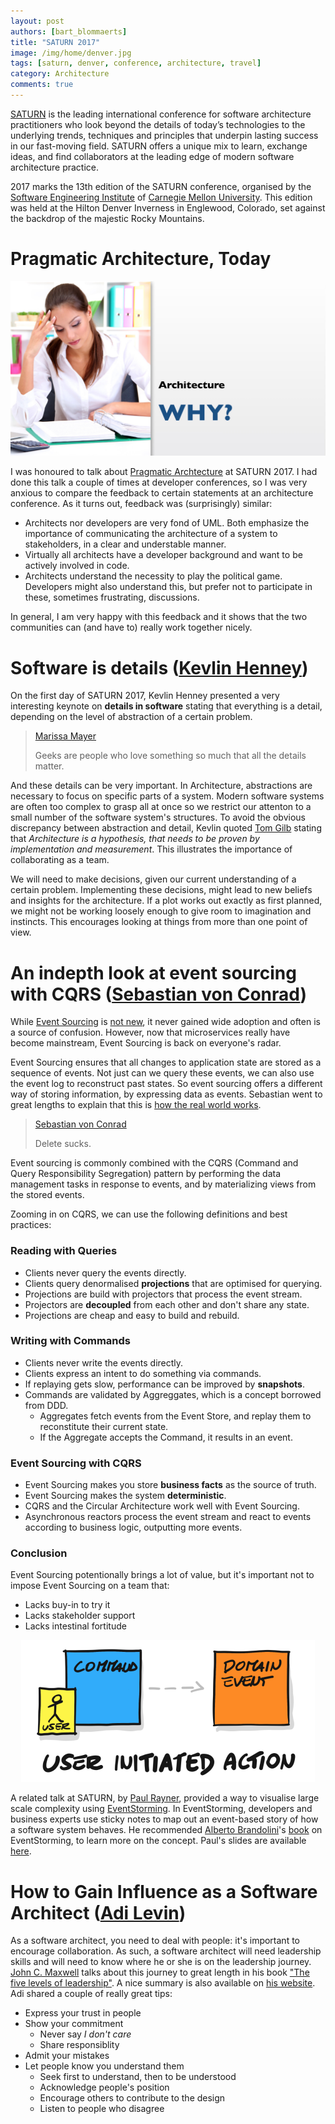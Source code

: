 ```yaml
---
layout: post
authors: [bart_blommaerts]
title: "SATURN 2017"
image: /img/home/denver.jpg
tags: [saturn, denver, conference, architecture, travel]
category: Architecture
comments: true
---
```


[SATURN](https://www.sei.cmu.edu/saturn/2017/) is the leading international conference for software architecture practitioners who look beyond the details of today’s technologies to the underlying trends, techniques and principles that underpin lasting success in our fast-moving field. 
SATURN offers a unique mix to learn, exchange ideas, and find collaborators at the leading edge of modern software architecture practice.

2017 marks the 13th edition of the SATURN conference, organised by the [Software Engineering Institute](https://www.sei.cmu.edu/) of [Carnegie Mellon University](http://www.cmu.edu/).
This edition was held at the Hilton Denver Inverness in Englewood, Colorado, set against the backdrop of the majestic Rocky Mountains.

# Pragmatic Architecture, Today 

<p style="text-align: center;">
  <img class="image fit" alt="Pragmatic Architecture, Today" src="/img/saturn/pragmatic.jpg">
</p>

I was honoured to talk about [Pragmatic Archtecture](https://www.slideshare.net/BartBlommaerts/pragmatic-architecture-saturn-2017) at SATURN 2017. 
I had done this talk a couple of times at developer conferences, so I was very anxious to compare the feedback to certain statements at an architecture conference.
As it turns out, feedback was (surprisingly) similar:

* Architects nor developers are very fond of UML. 
Both emphasize the importance of communicating the architecture of a system to stakeholders, in a clear and understable manner.
* Virtually all architects have a developer background and want to be actively involved in code.
* Architects understand the necessity to play the political game. 
Developers might also understand this, but prefer not to participate in these, sometimes frustrating, discussions.

In general, I am very happy with this feedback and it shows that the two communities can (and have to) really work together nicely.

# Software is details ([Kevlin Henney](https://saturn2017.sched.com/volunteer/kevlin_henney.1wc9dtfw))

On the first day of SATURN 2017, Kevlin Henney presented a very interesting keynote on **details in software** stating that everything is a detail, depending on the level of abstraction of a certain problem.

> [Marissa Mayer](https://en.wikipedia.org/wiki/Marissa_Mayer)
>
> Geeks are people who love something so much that all the details matter.

And these details can be very important.
In Architecture, abstractions are necessary to focus on specific parts of a system.
Modern software systems are often too complex to grasp all at once so we restrict our attenton to a small number of the software system's structures.
To avoid the obvious discrepancy between abstraction and detail, Kevlin quoted [Tom Gilb](https://en.wikipedia.org/wiki/Tom_Gilb) stating that _Architecture is a hypothesis, that needs to be proven by implementation and measurement_.
This illustrates the importance of collaborating as a team.

We will need to make decisions, given our current understanding of a certain problem.
Implementing these decisions, might lead to new beliefs and insights for the architecture. 
If a plot works out exactly as first planned, we might not be working loosely enough to give room to imagination and instincts.
This encourages looking at things from more than one point of view.

# An indepth look at event sourcing with CQRS ([Sebastian von Conrad](https://twitter.com/vonconrad?lang=en))

While [Event Sourcing](https://martinfowler.com/eaaDev/EventSourcing.html) is [not new](https://ordina-jworks.github.io/domain-driven%20design/2016/02/02/A-Decade-Of-DDD-CQRS-And-Event-Sourcing.html), it never gained wide adoption and often is a source of confusion.
However, now that microservices really have become mainstream, Event Sourcing is back on everyone's radar.

Event Sourcing ensures that all changes to application state are stored as a sequence of events. 
Not just can we query these events, we can also use the event log to reconstruct past states.
So event sourcing offers a different way of storing information, by expressing data as events.
Sebastian went to great lengths to explain that this is [how the real world works](https://speakerdeck.com/vonconrad/event-sourcing-or-why-activerecord-must-die).

> [Sebastian von Conrad](https://twitter.com/vonconrad?lang=en)
>
> Delete sucks.

Event sourcing is commonly combined with the CQRS (Command and Query Responsibility Segregation) pattern by performing the data management tasks in response to events, and by materializing views from the stored events.

Zooming in on CQRS, we can use the following definitions and best practices:

### Reading with Queries

* Clients never query the events directly.
* Clients query denormalised **projections** that are optimised for querying.
* Projections are build with projectors that process the event stream.
* Projectors are **decoupled** from each other and don't share any state.
* Projections are cheap and easy to build and rebuild.

### Writing with Commands

* Clients never write the events directly.
* Clients express an intent to do something via commands.
* If replaying gets slow, performance can be improved by **snapshots**.
* Commands are validated by Aggreggates, which is a concept borrowed from DDD.
	* Aggregates fetch events from the Event Store, and replay them to reconstitute their current state.
	* If the Aggregate accepts the Command, it results in an event.

### Event Sourcing with CQRS

* Event Sourcing makes you store **business facts** as the source of truth.
* Event Sourcing makes the system **deterministic**.
* CQRS and the Circular Architecture work well with Event Sourcing.
* Asynchronous reactors process the event stream and react to events according to business logic, outputting more events.

### Conclusion

Event Sourcing potentionally brings a lot of value, but it's important not to impose Event Sourcing on a team that:

* Lacks buy-in to try it
* Lacks stakeholder support
* Lacks intestinal fortitude

<p style="text-align: center;">
  <img alt="EventStorming" src="/img/saturn/eventstorming.png" width="470" height="227">
</p>

A related talk at SATURN, by [Paul Rayner](https://twitter.com/thepaulrayner), provided a way to visualise large scale complexity using [EventStorming](http://sched.co/9k2v). 
In EventStorming, developers and business experts use sticky notes to map out an event-based story of how a software system behaves.
He recommended [Alberto Brandolini](https://leanpub.com/u/ziobrando)'s [book](https://leanpub.com/introducing_eventstorming/) on EventStorming, to learn more on the concept.
Paul's slides are available [here](http://resources.sei.cmu.edu/asset_files/Presentation/2017_017_001_497638.pdf).

# How to Gain Influence as a Software Architect ([Adi Levin](https://www.linkedin.com/in/adi-levin-0a0a614/))

As a software architect, you need to deal with people: it's important to encourage collaboration.
As such, a software architect will need leadership skills and will need to know where he or she is on the leadership journey.
[John C. Maxwell](http://www.johnmaxwell.com/) talks about this journey to great length in his book ["The five levels of leadership"](https://www.amazon.com/Levels-Leadership-Proven-Maximize-Potential/dp/1599953633).
A nice summary is also available on [his website](http://www.johnmaxwell.com/blog/5-levels-of-leadership).
Adi shared a couple of really great tips:

* Express your trust in people
* Show your commitment
	* Never say _I don't care_
	* Share responsiblity
* Admit your mistakes
* Let people know you understand them
	* Seek first to understand, then to be understood
	* Acknowledge people's position
	* Encourage others to contribute to the design
	* Listen to people who disagree